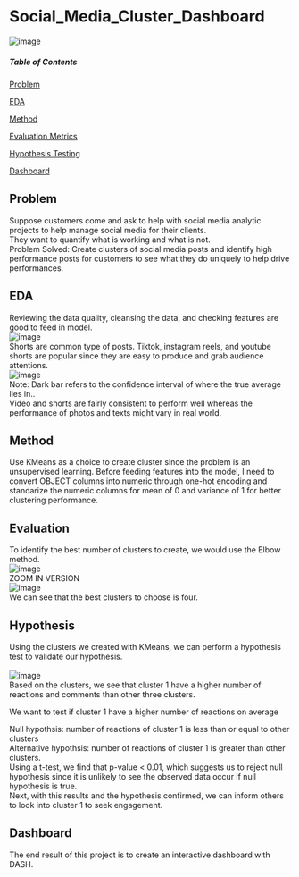 # Social_Media_Cluster_Dashboard
![image](https://github.com/weibb123/Social_Media_Cluster_Dashboard/assets/84426364/54bb417e-51da-486f-b004-d1c8cd07e5e5)

##### Table of Contents
[Problem](#Problem)

[EDA](#EDA)  

[Method](#Method)

[Evaluation Metrics](#Evaluation)

[Hypothesis Testing](#Hypothesis)

[Dashboard](#dashboard)


## Problem
Suppose customers come and ask to help with social media analytic projects to help manage social media for their clients.\
They want to quantify what is working and what is not.\
Problem Solved: Create clusters of social media posts and identify high performance posts for customers to see what they do uniquely to help drive performances.

## EDA
Reviewing the data quality, cleansing the data, and checking features are good to feed in model.\
![image](https://github.com/weibb123/Social_Media_Cluster_Dashboard/assets/84426364/14401496-9c4c-4686-8d91-22d5c4a8a12a)\
Shorts are common type of posts. Tiktok, instagram reels, and youtube shorts are popular since they are easy to produce and grab audience attentions.\
![image](https://github.com/weibb123/Social_Media_Cluster_Dashboard/assets/84426364/15aa353d-cdfe-4ad5-8e8c-5c3da4eb36ca)\
Note: Dark bar refers to the confidence interval of where the true average lies in..\
Video and shorts are fairly consistent to perform well whereas the performance of photos and texts might vary in real world.


## Method
Use KMeans as a choice to create cluster since the problem is an unsupervised learning. Before feeding features into the model, I need to convert OBJECT columns into numeric through one-hot encoding and standarize the numeric columns for mean of 0 and variance of 1 for better clustering performance.

## Evaluation
To identify the best number of clusters to create, we would use the Elbow method.\
![image](https://github.com/weibb123/Social_Media_Cluster_Dashboard/assets/84426364/63f25e28-894e-4bc0-aa2a-04cff7afe039)\
ZOOM IN VERSION\
![image](https://github.com/weibb123/Social_Media_Cluster_Dashboard/assets/84426364/5ad3bb5b-552e-4040-8e2e-a425f4e00345)\
We can see that the best clusters to choose is four.

## Hypothesis
Using the clusters we created with KMeans, we can perform a hypothesis test to validate our hypothesis.\
\
![image](https://github.com/weibb123/Social_Media_Cluster_Dashboard/assets/84426364/00040453-87f3-4d41-aa29-852d24a87490)\
Based on the clusters, we see that cluster 1 have a higher number of reactions and comments than other three clusters.

We want to test if cluster 1 have a higher number of reactions on average

Null hypothsis: number of reactions of cluster 1 is less than or equal to other clusters\
Alternative hypothsis: number of reactions of cluster 1 is greater than other clusters.\
Using a t-test, we find that p-value < 0.01, which suggests us to reject null hypothesis since it is unlikely to see the observed data occur if null hypothesis is true.
\
Next, with this results and the hypothesis confirmed, we can inform others to look into cluster 1 to seek engagement.

## Dashboard
The end result of this project is to create an interactive dashboard with DASH.
